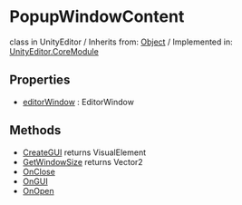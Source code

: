 # PopupWindowContent
class in UnityEditor
 / Inherits from: <a href="https://docs.unity3d.com/6000.0/Documentation/ScriptReference/Object.html" target="_blank">Object</a> / Implemented in: <a href="https://docs.unity3d.com/6000.0/Documentation/ScriptReference/UnityEditor.CoreModule.html" target="_blank">UnityEditor.CoreModule</a>
## Properties
- <a href="https://docs.unity3d.com/6000.0/Documentation/ScriptReference/PopupWindowContent-editorWindow.html" target="_blank">editorWindow</a> : EditorWindow
## Methods
- <a href="https://docs.unity3d.com/6000.0/Documentation/ScriptReference/PopupWindowContent.CreateGUI.html" target="_blank">CreateGUI</a> returns VisualElement
- <a href="https://docs.unity3d.com/6000.0/Documentation/ScriptReference/PopupWindowContent.GetWindowSize.html" target="_blank">GetWindowSize</a> returns Vector2
- <a href="https://docs.unity3d.com/6000.0/Documentation/ScriptReference/PopupWindowContent.OnClose.html" target="_blank">OnClose</a>
- <a href="https://docs.unity3d.com/6000.0/Documentation/ScriptReference/PopupWindowContent.OnGUI.html" target="_blank">OnGUI</a>
- <a href="https://docs.unity3d.com/6000.0/Documentation/ScriptReference/PopupWindowContent.OnOpen.html" target="_blank">OnOpen</a>
